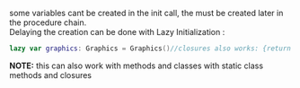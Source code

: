 some variables cant be created in the init call, the must be created later in the procedure chain.  
Delaying the creation can be done with Lazy Initialization<!--more--> :
 
```swift
lazy var graphics: Graphics = Graphics()//closures also works: {return Graphics()}() 
```
**NOTE:** this can also work with methods and classes with static class methods and closures
